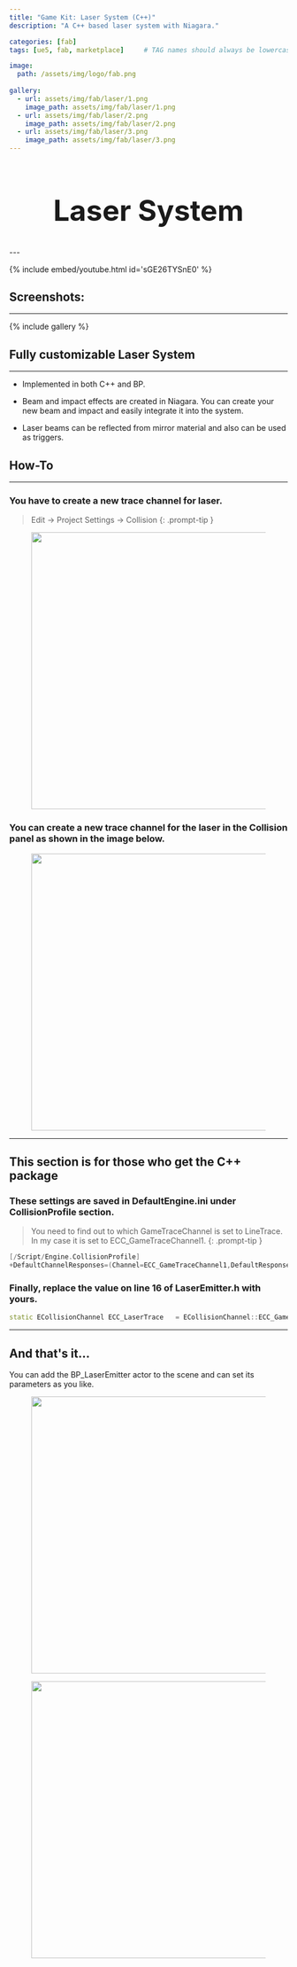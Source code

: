 ```yaml
---
title: "Game Kit: Laser System (C++)"
description: "A C++ based laser system with Niagara."

categories: [fab]
tags: [ue5, fab, marketplace]     # TAG names should always be lowercase

image:
  path: /assets/img/logo/fab.png
  
gallery:
  - url: assets/img/fab/laser/1.png
    image_path: assets/img/fab/laser/1.png
  - url: assets/img/fab/laser/2.png
    image_path: assets/img/fab/laser/2.png
  - url: assets/img/fab/laser/3.png
    image_path: assets/img/fab/laser/3.png
---
```


<h1 style="text-align: center; font-size: 52px;">Laser System</h1>
---

{% include embed/youtube.html id='sGE26TYSnE0' %}

## Screenshots:
---

{% include gallery %}

## Fully customizable Laser System
---

* Implemented in both C++ and BP.

* Beam and impact effects are created in Niagara. You can create your new beam and impact and easily integrate it into the system.

* Laser beams can be reflected from mirror material and also can be used as triggers.

## How-To
---

### You have to create a new trace channel for laser. 

  > Edit -> Project Settings -> Collision
  {: .prompt-tip }

  <figure class="align-center" style="text-align: center;">
    <a href="/assets/img/fab/laser/T/1.jpg">
      <img src="/assets/img/fab/laser/T/1.jpg"  width="500" alt="">
    </a>
  </figure>


### You can create a new trace channel for the laser in the Collision panel as shown in the image below. 

  <figure class="align-center" style="text-align: center;">
    <a href="/assets/img/fab/laser/T/2.jpg">
      <img src="/assets/img/fab/laser/T/2.jpg"  width="500" alt="">
    </a>
  </figure>

---
## This section is for those who get the C++ package

### These settings are saved in DefaultEngine.ini under CollisionProfile section.

  > You need to find out to which GameTraceChannel is set to LineTrace. In my case it is set to ECC_GameTraceChannel1.
  {: .prompt-tip }

  ```cpp
  [/Script/Engine.CollisionProfile]
  +DefaultChannelResponses=(Channel=ECC_GameTraceChannel1,DefaultResponse=ECR_Block,bTraceType=True,bStaticObject=False,Name="LaserTrace")
  ```

### Finally, replace the value on line 16 of LaserEmitter.h with yours.

  ```cpp
  static ECollisionChannel ECC_LaserTrace	= ECollisionChannel::ECC_GameTraceChannel1;
  ```
---

## And that's it... 
  You can add the BP_LaserEmitter actor to the scene and can set its parameters as you like.

  <figure class="align-center" style="text-align: center;">
    <a href="/assets/img/fab/laser/T/3.jpg">
      <img src="/assets/img/fab/laser/T/3.jpg"  width="500" alt="">
    </a>
  </figure>

  <figure class="align-center" style="text-align: center;">
    <a href="/assets/img/fab/laser/T/4.jpg">
      <img src="/assets/img/fab/laser/T/4.jpg"  width="500" alt="">
    </a>
  </figure>